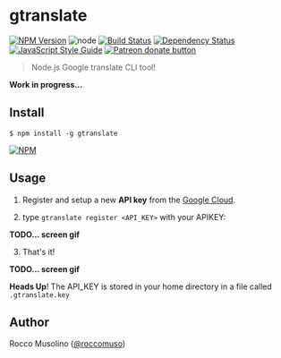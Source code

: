 # gtranslate

[![NPM Version](https://img.shields.io/npm/v/gtranslate.svg)](https://www.npmjs.com/package/gtranslate)
![node](https://img.shields.io/node/v/gtranslate.svg)
[![Build Status](https://travis-ci.org/roccomuso/gtranslate.svg?branch=master)](https://travis-ci.org/roccomuso/gtranslate)
[![Dependency Status](https://david-dm.org/roccomuso/gtranslate.png)](https://david-dm.org/roccomuso/gtranslate)
[![JavaScript Style Guide](https://img.shields.io/badge/code_style-standard-brightgreen.svg)](https://standardjs.com)
<span class="badge-patreon"><a href="https://patreon.com/roccomuso" title="Donate to this project using Patreon"><img src="https://img.shields.io/badge/patreon-donate-yellow.svg" alt="Patreon donate button" /></a></span>

> Node.js Google translate CLI tool!

**Work in progress...**

## Install

    $ npm install -g gtranslate

[![NPM](https://nodei.co/npm/gtranslate.png?downloads=true&downloadRank=true)](https://nodei.co/npm/gtranslate/)

## Usage

1. Register and setup a new **API key** from the [Google Cloud](https://support.google.com/cloud/answer/6158862?hl=en).

2. type `gtranslate register <API_KEY>` with your APIKEY:

**TODO... screen gif**

3. That's it!

**TODO... screen gif**

**Heads Up**! The API_KEY is stored in your home directory in a file called `.gtranslate.key`

## Author

Rocco Musolino ([@roccomuso](https://twitter.com/roccomuso))
